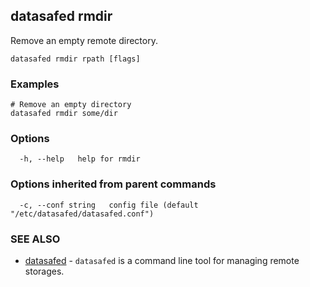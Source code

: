 ## datasafed rmdir

Remove an empty remote directory.

```
datasafed rmdir rpath [flags]
```

### Examples

```
# Remove an empty directory
datasafed rmdir some/dir
```

### Options

```
  -h, --help   help for rmdir
```

### Options inherited from parent commands

```
  -c, --conf string   config file (default "/etc/datasafed/datasafed.conf")
```

### SEE ALSO

* [datasafed](datasafed.md)	 - `datasafed` is a command line tool for managing remote storages.

